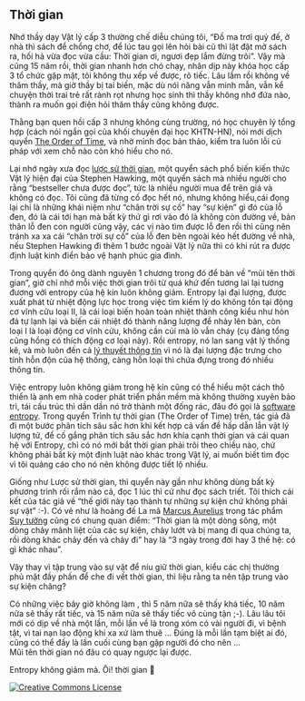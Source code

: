 ## Thời gian

Nhớ thầy dạy Vật lý cấp 3 thường chế diễu chúng tôi,
“Đồ ma trơi quỷ đế, ở nhà thì sách để chổng chơ, để lúc tau gọi lên hỏi bài
cũ thì lật đật mở sách ra, hối hả vừa đọc vừa cầu: Thời gian ơi, ngươi đẹp lắm đừng trôi”. Vậy mà cũng 15 năm rồi, thời gian nhanh hơn chó chạy, nhân dịp này khóa học cấp 3 tổ chức gặp mặt, tôi không thu xếp về được, rõ tiếc. Lâu lắm rồi không về thăm thầy, mà giờ thầy bị tai biến, mặc dù nói năng vẫn minh mẫn, vẫn kể chuyện thời trai trẻ rất rành rọt nhưng học sinh thì thầy không nhớ đứa nào, thành ra muốn gọi điện hỏi thăm thầy cũng không được.

Thằng bạn quen hồi cấp 3 nhưng không cùng trường, nó học chuyên lý tổng hợp (cách nói ngắn gọi của khối chuyên đại học KHTN-HN), nói mới dịch quyển [The Order of Time](https://www.penguin.co.uk/books/301539/the-order-of-time-by-rovelli-carlo/9780141984964), và nhờ mình đọc bản thảo, kiểm tra luôn lỗi cú pháp với xem chỗ nào còn khó hiểu cho nó.

Lại nhớ ngày xưa đọc [lược sử thời gian](https://tiki.vn/luoc-su-thoi-gian-p564848.html), một quyển sách phổ biến kiến thức Vật lý hiện đại của Stephen Hawking, một quyển sách mà nhiều người cho rằng “bestseller chưa được đọc”, tức là nhiều người mua để trên giá và không có đọc. Tôi cũng đã từng cố đọc hết nó, nhưng không hiểu,cái đọng lại chỉ là những khái niệm như “chân trời sự cố” hay “sự kiện” gì đó của lỗ đen, đó là cái tới hạn mà bất kỳ thứ gì rơi vào đó là không còn đường về, bản thân lỗ đen con người cũng vậy, các vị nào tìm được lỗ đen rồi thì cũng nên tránh xa xa cái “chân trời sự cố” của lỗ đen bên ngoài kẻo hết đường về nhà, nếu Stephen Hawking đi thêm 1 bước ngoài Vật lý nữa thì có khi rút ra được định luật kinh điển bảo vệ hạnh phúc gia đình.

Trong quyển đó ông dành nguyên 1 chương trong đó để bàn về “mũi tên thời gian”, giờ chỉ nhớ mỗi việc thời gian trôi từ quá khứ đến tương lai lại tương đương với entropy của hệ kín luôn không giảm. Entropy lại đại lượng, được xuất phát từ nhiệt động lực học trong việc tìm kiếm lý do không tồn tại động cơ vĩnh cửu loại II, là cái loại biến hoàn toàn nhiệt thành công kiểu như hòn đá tự lạnh lại và biến cái nhiệt đó thành năng lượng để nhảy lên bàn, còn loại I là loại động cơ vĩnh cửu, không cần củi mà lò vẫn cháy (cụ đảng tổng cũng hổng có thích động cơ loại này). Rồi entropy, nó lan sang vật lý thống kê, và mò luôn đến cả [lý thuyết thông tin](https://vi.wikipedia.org/wiki/L%C3%BD_thuy%E1%BA%BFt_th%C3%B4ng_tin) vì nó là đại lượng đặc trưng cho tính hỗn độn của hệ thống, càng hỗn loại thì chứa đựng trong đó nhiều thông tin.

Việc entropy luôn không giảm trong hệ kín cũng có thể hiểu một cách thô thiển là anh em nhà coder phát triển phần mềm mà không thường xuyên bảo trì, tái cấu trúc thì dần dần nó trở thành một đống rác, đâu đó gọi là [software entropy](https://en.wikipedia.org/wiki/Software_entropy).
Trong quyển Trình tự thời gian (The Order of Time) trên, tác giả đã đi một bước phân tích sâu sắc hơn khi kết hợp cả vấn đề hấp dẫn lẫn vật lý lượng tử, để cố gắng phân tích sâu sắc hơn khía cạnh thời gian và cái quan hệ với Entropy, chỉ có nó mới bắt thời gian phải trôi theo chiều nào, chứ không phải bất kỳ một định luật nào khác trong Vật lý, ai muốn biết tìm đọc vì tôi quảng cáo cho nó nên không được tiết lộ nhiều.

Giống như Lược sử thời gian, thì quyển này gần như không dùng bất kỳ phương trình rối rắm nào cả, đọc 1 lúc thì cứ như đọc sách triết. Tôi thích cái kết của tác giả về “thế giới này tạo thành tự những sự kiện chứ không phải sự vật” :-). Có vẻ như là hoàng đế La mã [Marcus Aurelius](https://vi.wikipedia.org/wiki/Marcus_Aurelius) trong tác phẩm [Suy tưởng](https://www.nxbtrithuc.com.vn/Danh-muc-tu-sach/2654744/453/Suy-tuong.html) cũng có chung quan điểm: “Thời gian là một dòng sông, một dòng chảy mãnh liệt của các sự kiện, chảy lướt và bị mang đi qua chúng ta, rồi dòng khác chảy đến và chảy đi” hay là “3 ngày trong đời hay 3 thế hệ: có gì khác nhau”.

Vậy thay vì tập trung vào sự vật để níu giữ thời gian, kiểu các chị thường phủ mặt đầy phấn để che đi vết thời gian, thì liệu rằng ta nên tập trung vào sự kiện chăng?

Có những việc bây giờ không làm , thì 5 năm nữa sẽ thấy khá tiếc, 10 năm nữa sẽ thấy rất tiếc, và 15 năm nữa sẽ thấy tiếc vô cùng tận ;-). Lâu lâu tôi mới có dịp về nhà một lần, mỗi lần về là trong xóm có vài người đi, vì bệnh tật, vì tai nạn lao động khi xa xứ làm thuê … Đúng là mỗi lần tạm biệt ai đó, cũng có thể đấy là lần cuối cùng bạn gặp người đó cho nên …  
Mũi tên thời gian nó đâu có quay ngược lại được.

Entropy không giảm mà. Ôi! thời gian 🙂

<a rel="license" href="http://creativecommons.org/licenses/by-nc-nd/4.0/"><img alt="Creative Commons License" style="border-width:0" src="https://i.creativecommons.org/l/by-nc-nd/4.0/80x15.png" />
